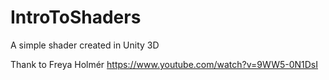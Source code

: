 # IntroToShaders
A simple shader created in Unity 3D 

Thank to Freya Holmér
https://www.youtube.com/watch?v=9WW5-0N1DsI

